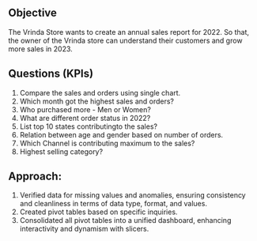 ## Objective
The Vrinda Store wants to create an annual sales report for 2022. So that, the owner of the Vrinda store can understand their customers and grow more sales in 2023.

## Questions (KPIs)
1. Compare the sales and orders using single chart.
2. Which month got the highest sales and orders?
3. Who purchased more - Men or Women?
4. What are different order status in 2022?
5. List top 10 states contributingto the sales?
6. Relation between age and gender based on number of orders.
7. Which Channel is contributing maximum to the sales?
8. Highest selling category?

## Approach:
1. Verified data for missing values and anomalies, ensuring consistency and cleanliness in terms of data type, format, and values.
2. Created pivot tables based on specific inquiries.
3. Consolidated all pivot tables into a unified dashboard, enhancing interactivity and dynamism with slicers.

